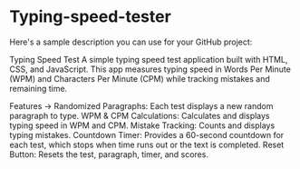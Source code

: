 # Typing-speed-tester

Here's a sample description you can use for your GitHub project:

Typing Speed Test
A simple typing speed test application built with HTML, CSS, and JavaScript. This app measures typing speed in Words Per Minute (WPM) and Characters Per Minute (CPM) while tracking mistakes and remaining time.

Features ->
Randomized Paragraphs: Each test displays a new random paragraph to type.
WPM & CPM Calculations: Calculates and displays typing speed in WPM and CPM.
Mistake Tracking: Counts and displays typing mistakes.
Countdown Timer: Provides a 60-second countdown for each test, which stops when time runs out or the text is completed.
Reset Button: Resets the test, paragraph, timer, and scores.
